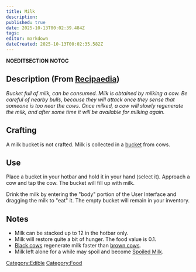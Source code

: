 ```yaml
---
title: Milk
description: 
published: true
date: 2025-10-13T00:02:39.484Z
tags: 
editor: markdown
dateCreated: 2025-10-13T00:02:35.582Z
---
```


__NOEDITSECTION__ __NOTOC__

## Description (From [Recipaedia](Recipaedia "wikilink"))

*Bucket full of milk, can be consumed. Milk is obtained by milking a
cow. Be careful of nearby bulls, because they will attack once they
sense that someone is too near the cows. Once milked, a cow will slowly
regenerate the milk, and after some time it will be available for
milking again.*

## Crafting

A milk bucket is not crafted. Milk is collected in a
[bucket](bucket "wikilink") from cows.

## Use

Place a bucket in your hotbar and hold it in your hand (select it).
Approach a cow and tap the cow. The bucket will fill up with milk.

Drink the milk by entering the "body" portion of the User Interface and
dragging the milk to "eat" it. The empty bucket will remain in your
inventory.

## Notes

  - Milk can be stacked up to 12 in the hotbar only.
  - Milk will restore quite a bit of hunger. The food value is 0.1.
  - [Black cows](Black_Cow "wikilink") regenerate milk faster than
    [brown cows](Brown_Cow "wikilink").
  - Milk left alone for a while may spoil and become [Spoiled
    Milk](Spoiled_Milk "wikilink").

[Category:Edible](Category:Edible "wikilink")
[Category:Food](Category:Food "wikilink")
